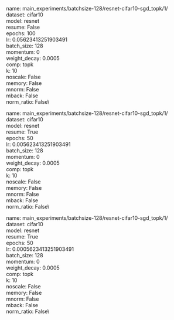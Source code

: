 name: main_experiments/batchsize-128/resnet-cifar10-sgd_topk/1/\
dataset: cifar10\
model: resnet\
resume: False\
epochs: 100\
lr: 0.05623413251903491\
batch_size: 128\
momentum: 0\
weight_decay: 0.0005\
comp: topk\
k: 10\
noscale: False\
memory: False\
mnorm: False\
mback: False\
norm_ratio: False\

name: main_experiments/batchsize-128/resnet-cifar10-sgd_topk/1/\
dataset: cifar10\
model: resnet\
resume: True\
epochs: 50\
lr: 0.005623413251903491\
batch_size: 128\
momentum: 0\
weight_decay: 0.0005\
comp: topk\
k: 10\
noscale: False\
memory: False\
mnorm: False\
mback: False\
norm_ratio: False\

name: main_experiments/batchsize-128/resnet-cifar10-sgd_topk/1/\
dataset: cifar10\
model: resnet\
resume: True\
epochs: 50\
lr: 0.0005623413251903491\
batch_size: 128\
momentum: 0\
weight_decay: 0.0005\
comp: topk\
k: 10\
noscale: False\
memory: False\
mnorm: False\
mback: False\
norm_ratio: False\
